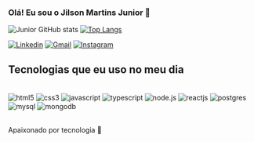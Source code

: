 ### Olá! Eu sou o Jilson Martins Junior 👋
![Junior GitHub stats](https://github-readme-stats.vercel.app/api?username=jilsonmartins&show_icons=true&theme=dracula)
[![Top Langs](https://github-readme-stats.vercel.app/api/top-langs/?username=anuraghazra)](https://github.com/jilsonmartins/github-readme-stats)

[![Linkedin](https://img.shields.io/badge/LinkedIn-0077B5?style=for-the-badge&logo=linkedin&logoColor=white)](https://www.linkedin.com/in/jilson-martins-jr/)
[![Gmail](https://img.shields.io/badge/Gmail-D14836?style=for-the-badge&logo=gmail&logoColor=white)](https://www.linkedin.com/in/jilson-martins-jr/)
[![Instagram](https://img.shields.io/badge/Instagram-E4405F?style=for-the-badge&logo=instagram&logoColor=white)]()


## Tecnologias que eu uso no meu dia

<div Style="display: inline_block"><br/>
<img align="center" alt="html5"src="https://img.shields.io/badge/HTML5-E34F26?style=for-the-badge&logo=html5&logoColor=white"/>
<img align="center" alt="css3"src="https://img.shields.io/badge/CSS3-1572B6?style=for-the-badge&logo=css3&logoColor=white"/>
<img align="center" alt="javascript"src="https://img.shields.io/badge/JavaScript-323330?style=for-the-badge&logo=javascript&logoColor=F7DF1E"/>
<img align="center" alt="typescript"src="https://img.shields.io/badge/TypeScript-007ACC?style=for-the-badge&logo=typescript&logoColor=white"/>
<img align="center" alt="node.js"src="https://img.shields.io/badge/Node.js-43853D?style=for-the-badge&logo=node.js&logoColor=white"/>
<img align="center" alt="reactjs"src="https://img.shields.io/badge/React-20232A?style=for-the-badge&logo=react&logoColor=61DAFB"/>
<img align="center" alt="postgres"src="	https://img.shields.io/badge/MySQL-00000F?style=for-the-badge&logo=mysql&logoColor=white"/>
<img align="center" alt="mysql"src="https://img.shields.io/badge/PostgreSQL-316192?style=for-the-badge&logo=postgresql&logoColor=white"/>
<img align="center" alt="mongodb"src="https://img.shields.io/badge/MongoDB-4EA94B?style=for-the-badge&logo=mongodb&logoColor=white"/>
</div><br/>

Apaixonado por tecnologia 🚀
